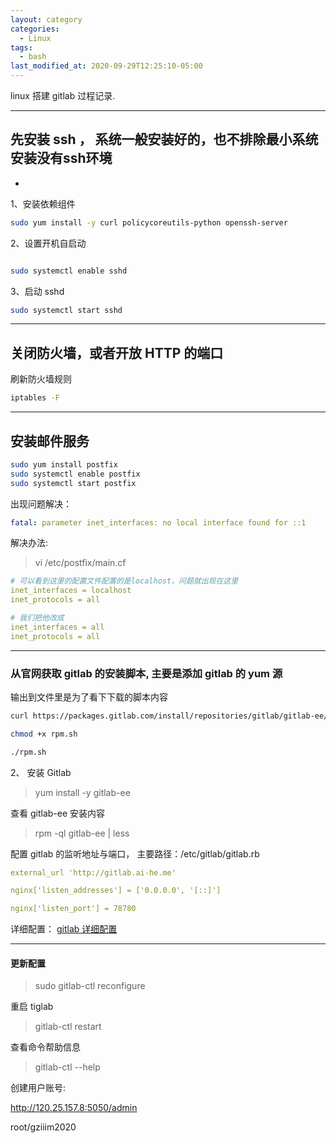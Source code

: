 ```yaml
---
layout: category
categories:
  - Linux
tags:
  - bash
last_modified_at: 2020-09-29T12:25:10-05:00
---
```


linux 搭建 gitlab 过程记录.

---

## 先安装 ssh ， 系统一般安装好的，也不排除最小系统安装没有ssh环境

 -

1、安装依赖组件

```bash
sudo yum install -y curl policycoreutils-python openssh-server
```

2、设置开机自启动

```bash

sudo systemctl enable sshd

```


3、启动 sshd

```bash
sudo systemctl start sshd
```

---
## 关闭防火墙，或者开放 HTTP 的端口

刷新防火墙规则

```bash
iptables -F

```

---
## 安装邮件服务

```bash
sudo yum install postfix
sudo systemctl enable postfix
sudo systemctl start postfix
```

出现问题解决：

```yaml
fatal: parameter inet_interfaces: no local interface found for ::1
```

解决办法:

> vi /etc/postfix/main.cf

```yaml
# 可以看到这里的配置文件配置的是localhost，问题就出现在这里
inet_interfaces = localhost
inet_protocols = all

# 我们把他改成
inet_interfaces = all
inet_protocols = all
```

---
### 从官网获取 gitlab 的安装脚本, 主要是添加 gitlab 的 yum 源

输出到文件里是为了看下下载的脚本内容

```bash
curl https://packages.gitlab.com/install/repositories/gitlab/gitlab-ee/script.rpm.sh > rpm.sh

chmod +x rpm.sh

./rpm.sh
```

2、 安装 Gitlab

> yum install -y gitlab-ee

查看 gitlab-ee 安装内容

> rpm -ql gitlab-ee | less

配置 gitlab 的监听地址与端口， 主要路径：/etc/gitlab/gitlab.rb

```yaml
external_url 'http://gitlab.ai-he.me'

nginx['listen_addresses'] = ['0.0.0.0', '[::]']

nginx['listen_port'] = 78780

```

详细配置： [gitlab 详细配置](https://docs.gitlab.com/omnibus/settings/configuration.html#configuring-the-external-url-for-gitlab)

---
#### 更新配置

> sudo gitlab-ctl reconfigure

重启 tiglab

> gitlab-ctl restart

查看命令帮助信息

> gitlab-ctl --help

创建用户账号:

http://120.25.157.8:5050/admin

root/gziiim2020